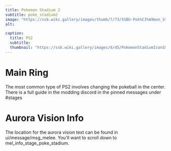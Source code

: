 ```yaml
---
title: Pokemon Stadium 2
subtitle: poke_stadium2
image: "https://ssb.wiki.gallery/images/thumb/7/73/SSBU-Pok%C3%A9mon_Stadium_2.png/800px-SSBU-Pok%C3%A9mon_Stadium_2.png"
alt: 

caption:
  title: PS2
  subtitle: 
  thumbnail: "https://ssb.wiki.gallery/images/d/d5/PokemonStadiumIconSSBU.png"
---
```


# Main Ring
The most common type of PS2 involves changing the pokeball in the center. There is a full guide in the modding discord in the pinned messages under #stages

# Aurora Vision Info
The location for the aurora vision text can be found in ui/message/msg_melee. You'll want to scroll down to mel_info_stage_poke_stadium.